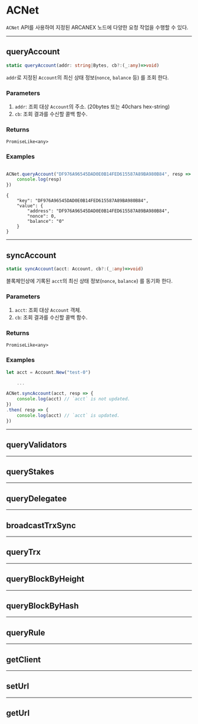 # ACNet

`ACNet` API를 사용하여 지정된 ARCANEX 노드에 다양한 요청 작업을 수행할 수 있다.

---

## queryAccount

```ts
static queryAccount(addr: string|Bytes, cb?:(_:any)=>void)
```

`addr`로 지정된 `Account`의 최신 상태 정보(`nonce`, `balance` 등) 를 조회 한다.

### Parameters

1. `addr`: 조회 대상 `Account`의 주소. (20bytes 또는 40chars hex-string)
2. `cb`: 조회 결과를 수신할 콜백 함수.

### Returns

`PromiseLike<any>`

### Examples

```ts

ACNet.queryAccount("DF976A96545DAD0E0B14FED615587A89BA980B84", resp => {
    console.log(resp)
})

```

```shell
{
    "key": "DF976A96545DAD0E0B14FED615587A89BA980B84",
    "value": {
        "address": "DF976A96545DAD0E0B14FED615587A89BA980B84",
        "nonce": 0,
        "balance": "0"
    }
}
```

---

## syncAccount

```ts
static syncAccount(acct: Account, cb?:(_:any)=>void) 
```

블록체인상에 기록된 `acct`의 최신 상태 정보(`nonce`, `balance`) 를 동기화 한다.

### Parameters

1. `acct`: 조회 대상 `Account` 객체.
2. `cb`: 조회 결과를 수신할 콜백 함수.

### Returns

`PromiseLike<any>`

### Examples

```ts
let acct = Account.New("test-0")

    ...

ACNet.syncAccount(acct, resp => {
    console.log(acct) // `acct` is not updated.
})
.then( resp => {
    console.log(acct) // `acct` is updated.
})
```

---

## queryValidators

---

## queryStakes

---

## queryDelegatee

---

## broadcastTrxSync

---

## queryTrx

---

## queryBlockByHeight

---

## queryBlockByHash

---

## queryRule

---

## getClient

---

## setUrl

---

## getUrl
